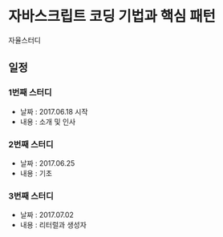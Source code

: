 # 자바스크립트 코딩 기법과 핵심 패턴

자율스터디

## 일정

### 1번째 스터디

 * 날짜 : 2017.06.18 시작
 * 내용 : 소개 및 인사

 ### 2번째 스터디

  * 날짜 : 2017.06.25
  * 내용 : 기초

### 3번째 스터디

* 날짜 : 2017.07.02
* 내용 : 리터럴과 생성자
